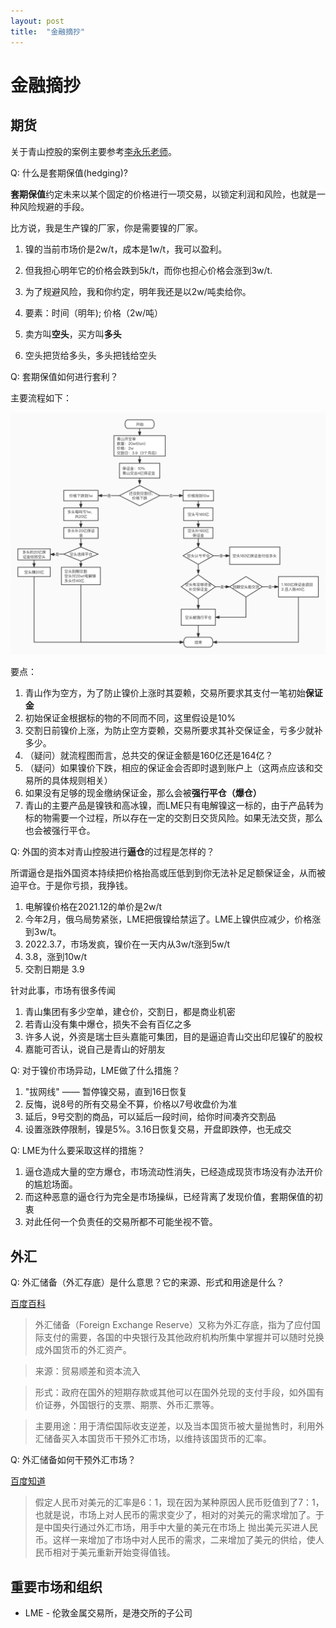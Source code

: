 ```yaml
---
layout: post
title:  "金融摘抄"
---
```


# 金融摘抄

## 期货

关于青山控股的案例主要参考[李永乐老师](https://youtu.be/w-PHZg1qmcU)。

Q: 什么是套期保值(hedging)?

**套期保值**约定未来以某个固定的价格进行一项交易，以锁定利润和风险，也就是一种风险规避的手段。

比方说，我是生产镍的厂家，你是需要镍的厂家。

1. 镍的当前市场价是2w/t，成本是1w/t，我可以盈利。
1. 但我担心明年它的价格会跌到5k/t，而你也担心价格会涨到3w/t.
1. 为了规避风险，我和你约定，明年我还是以2w/吨卖给你。
1. 要素：时间（明年); 价格（2w/吨）

1. 卖方叫**空头**，买方叫**多头**
1. 空头把货给多头，多头把钱给空头

Q: 套期保值如何进行套利？

主要流程如下：

![青山套期保值流程](image/金融摘抄/青山套期保值流程.jpg)

要点：

1. 青山作为空方，为了防止镍价上涨时其耍赖，交易所要求其支付一笔初始**保证金**
1. 初始保证金根据标的物的不同而不同，这里假设是10%
1. 交割日前镍价上涨，为防止空方耍赖，交易所要求其补交保证金，亏多少就补多少。
1. （疑问）就流程图而言，总共交的保证金额是160亿还是164亿？
1. （疑问）如果镍价下跌，相应的保证金会否即时退到账户上（这两点应该和交易所的具体规则相关）
1. 如果没有足够的现金缴纳保证金，那么会被**强行平仓（爆仓）**
1. 青山的主要产品是镍铁和高冰镍，而LME只有电解镍这一标的，由于产品转为标的物需要一个过程，所以存在一定的交割日交货风险。如果无法交货，那么也会被强行平仓。

Q: 外国的资本对青山控股进行**逼仓**的过程是怎样的？

所谓逼仓是指外国资本持续把价格抬高或压低到到你无法补足足额保证金，从而被迫平仓。于是你亏损，我挣钱。

1. 电解镍价格在2021.12的单价是2w/t
1. 今年2月，俄乌局势紧张，LME把俄镍给禁运了。LME上镍供应减少，价格涨到3w/t。
1. 2022.3.7，市场发疯，镍价在一天内从3w/t涨到5w/t
1. 3.8，涨到10w/t
1. 交割日期是 3.9

针对此事，市场有很多传闻

1. 青山集团有多少空单，建仓价，交割日，都是商业机密
1. 若青山没有集中爆仓，损失不会有百亿之多
1. 许多人说，外资是瑞士巨头嘉能可集团，目的是逼迫青山交出印尼镍矿的股权
1. 嘉能可否认，说自己是青山的好朋友

Q: 对于镍价市场异动，LME做了什么措施？

1. "拔网线" —— 暂停镍交易，直到16日恢复
1. 反悔，说8号的所有交易全不算，价格以7号收盘价为准
1. 延后，9号交割的商品，可以延后一段时间，给你时间凑齐交割品
1. 设置涨跌停限制，镍是5%。3.16日恢复交易，开盘即跌停，也无成交

Q: LME为什么要采取这样的措施？

1. 逼仓造成大量的空方爆仓，市场流动性消失，已经造成现货市场没有办法开价的尴尬场面。
1. 而这种恶意的逼仓行为完全是市场操纵，已经背离了发现价值，套期保值的初衷
1. 对此任何一个负责任的交易所都不可能坐视不管。

## 外汇

Q: 外汇储备（外汇存底）是什么意思？它的来源、形式和用途是什么？

[百度百科](https://baike.baidu.com/item/%E5%A4%96%E6%B1%87%E5%82%A8%E5%A4%87/702389?fr=aladdin)

> 外汇储备（Foreign Exchange Reserve）又称为外汇存底，指为了应付国际支付的需要，各国的中央银行及其他政府机构所集中掌握并可以随时兑换成外国货币的外汇资产。

> 来源：贸易顺差和资本流入

> 形式：政府在国外的短期存款或其他可以在国外兑现的支付手段，如外国有价证券，外国银行的支票、期票、外币汇票等。

> 主要用途：用于清偿国际收支逆差，以及当本国货币被大量抛售时，利用外汇储备买入本国货币干预外汇市场，以维持该国货币的汇率。

Q: 外汇储备如何干预外汇市场？

[百度知道](https://zhidao.baidu.com/question/1896661313449503180.html?qbl=relate_question_0&word=%CD%E2%BB%E3%B4%A2%B1%B8%C8%E7%BA%CE%B8%C9%D4%A4%BB%E3%C2%CA)

> 假定人民币对美元的汇率是6：1，现在因为某种原因人民币贬值到了7：1，也就是说，市场上对人民币的需求变少了，相对的对美元的需求增加了。于是中国央行通过外汇市场，用手中大量的美元在市场上 抛出美元买进人民币。这样一来增加了市场中对人民币的需求，二来增加了美元的供给，使人民币相对于美元重新开始变得值钱。

## 重要市场和组织

- LME - 伦敦金属交易所，是港交所的子公司
